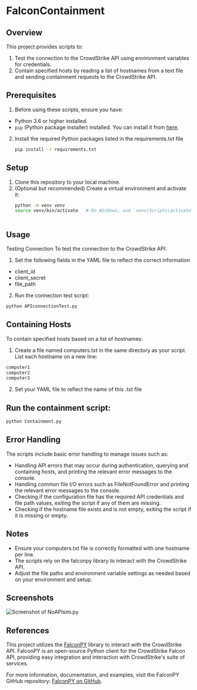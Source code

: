 # FalconContainment

## Overview

This project provides scripts to:
1. Test the connection to the CrowdStrike API using environment variables for credentials.
2. Contain specified hosts by reading a list of hostnames from a text file and sending containment requests to the CrowdStrike API.

## Prerequisites

1. Before using these scripts, ensure you have:
- Python 3.6 or higher installed.
- `pip` (Python package installer) installed. You can install it from [here](https://pip.pypa.io/en/stable/installation/).

2. Install the required Python packages listed in the requirements.txt file
   ```bash
   pip install -r requirements.txt

## Setup

1. Clone this repository to your local machine.
2. (Optional but recommended) Create a virtual environment and activate it:
   ```bash
   python -m venv venv
   source venv/bin/activate   # On Windows, use `venv\Scripts\activate`
  
## Usage
Testing Connection
To test the connection to the CrowdStrike API:

1. Set the following fields in the YAML file to reflect the correct information
- client_id
- client_secret
- file_path

2. Run the connection test script:

```bash
python APIconnectionTest.py
```

## Containing Hosts
To contain specified hosts based on a list of hostnames:
1. Create a file named computers.txt in the same directory as your script. List each hostname on a new line:
```bash
computer1
computer2
computer3
```

2. Set your YAML file to reflect the name of this .txt file 

## Run the containment script:
```bash
python Containment.py
```

## Error Handling
The scripts include basic error handling to manage issues such as:
- Handling API errors that may occur during authentication, querying and containing hosts, and printing the relevant error messages to the console.
- Handling common file I/O errors such as FileNotFoundError and printing the relevant error messages to the console.
- Checking if the configuration file has the required API credentials and file path values, exiting the script if any of them are missing.
- Checking if the hostname file exists and is not empty, exiting the script if it is missing or empty.

## Notes
- Ensure your computers.txt file is correctly formatted with one hostname per line.
- The scripts rely on the falconpy library to interact with the CrowdStrike API.
- Adjust the file paths and environment variable settings as needed based on your environment and setup.

## Screenshots

![Screenshot of NoAPIsim.py](https://i.imgur.com/m8bBV0m.png "NoAPIsim.py")


  ## References

This project utilizes the [FalconPY](https://github.com/CrowdStrike/falconpy) library to interact with the CrowdStrike API. FalconPY is an open-source Python client for the CrowdStrike Falcon API, providing easy integration and interaction with CrowdStrike's suite of services.

For more information, documentation, and examples, visit the FalconPY GitHub repository: [FalconPY on GitHub](https://github.com/CrowdStrike/falconpy).
